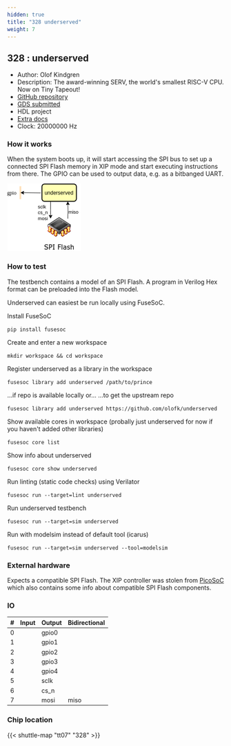 ```yaml
---
hidden: true
title: "328 underserved"
weight: 7
---
```


## 328 : underserved

* Author: Olof Kindgren
* Description: The award-winning SERV, the world's smallest RISC-V CPU. Now on Tiny Tapeout!
* [GitHub repository](https://github.com/olofk/underserved)
* [GDS submitted](https://github.com/olofk/underserved/actions/runs/9323703077)
* HDL project
* [Extra docs]()
* Clock: 20000000 Hz

### How it works

When the system boots up, it will start accessing the SPI bus to set up a connected SPI Flash memory in XIP mode and start executing instructions from there. The GPIO can be used to output data, e.g. as a bitbanged UART.

![Environment](images/underserved_env.png)

### How to test

The testbench contains a model of an SPI Flash. A program in Verilog Hex format can be preloaded into the Flash model.

Underserved can easiest be run locally using FuseSoC.

Install FuseSoC

~~~
pip install fusesoc
~~~

Create and enter a new workspace

~~~
mkdir workspace && cd workspace
~~~

Register underserved as a library in the workspace

~~~
fusesoc library add underserved /path/to/prince
~~~

...if repo is available locally or...
...to get the upstream repo

~~~
fusesoc library add underserved https://github.com/olofk/underserved
~~~

Show available cores in workspace (probally just underserved for now if you haven't added other libraries)

~~~
fusesoc core list
~~~

Show info about underserved

~~~
fusesoc core show underserved
~~~

Run linting (static code checks) using Verilator

~~~
fusesoc run --target=lint underserved
~~~

Run underserved testbench

~~~
fusesoc run --target=sim underserved
~~~

Run with modelsim instead of default tool (icarus)

~~~
fusesoc run --target=sim underserved --tool=modelsim
~~~

### External hardware

Expects a compatible SPI Flash. The XIP controller was stolen from [PicoSoC](https://github.com/YosysHQ/picorv32) which also contains some info about compatible SPI Flash components.


### IO

| #             | Input    | Output   | Bidirectional   |
| ------------- | -------- | -------- | --------------- |
| 0 |   | gpio0  |         |
| 1 |   | gpio1  |         |
| 2 |   | gpio2  |         |
| 3 |   | gpio3  |         |
| 4 |   | gpio4  |         |
| 5 |   | sclk  |         |
| 6 |   | cs_n  |         |
| 7 |   | mosi  | miso        |


### Chip location

{{< shuttle-map "tt07" "328" >}}
